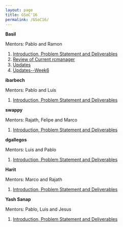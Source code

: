 ```yaml
---
layout: page
title: GSoC'16
permalink: /GSoC16/
---
```


**Basil**

Mentors: Pablo and Ramon

1.	[Introduction, Problem Statement and Deliverables](http://robocomp.github.io/website/2016/05/18/BasilWeek1/)
2.	[Review of Current rcmanager](https://robocomp.github.io/website/2016/05/30/BasilWeek2/)
3.	[Updates](https://robocomp.github.io/website/2016/06/19/BasilWeek5/)
4.  [Updates--Week6](https://robocomp.github.io/website/2016/06/22/BasilWeek6)

**ibarbech**

Mentors: Pablo and Luis

1. [Introduction, Problem Statement and Deliverables](http://robocomp.github.io/website/2016/05/19/ibarbechWeek0/)


**swappy**

Mentors: Rajath, Felipe and Marco

1. [Introduction, Problem Statement and Deliverables](http://robocomp.github.io/website/2016/05/11/swapsharmaWeek0/)


**dgallegos**

Mentors: Luis and Pablo

1. [Introduction, Problem Statement and Deliverables]()

**Harit**

Mentors: Marco and Rajath

1. [Introduction, Problem Statement and Deliverables]()

**Yash Sanap**

Mentors: Pablo, Luis and Jesus

1. [Introduction, Problem Statement and Deliverables](http://robocomp.github.io/website/2016/05/21/yashWeek1/)
